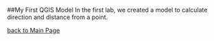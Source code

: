 ##My First QGIS Model
In the first lab, we created a model to calculate direction and distance from a point.

[back to Main Page](index.md)
